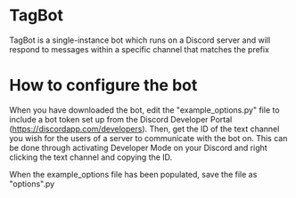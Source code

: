 # TagBot
TagBot is a single-instance bot which runs on a Discord server and will respond to messages within a specific channel that matches the prefix

# How to configure the bot
When you have downloaded the bot, edit the "example_options.py" file to include a bot token set up from the Discord Developer Portal (https://discordapp.com/developers).
Then, get the ID of the text channel you wish for the users of a server to communicate with the bot on. This can be done through activating Developer Mode
on your Discord and right clicking the text channel and copying the ID.

When the example_options file has been populated, save the file as "options".py
